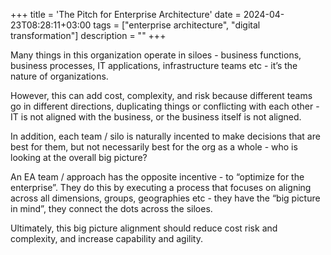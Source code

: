 +++
title = 'The Pitch for Enterprise Architecture'
date = 2024-04-23T08:28:11+03:00
tags = ["enterprise architecture", "digital transformation"]
description =  ""
+++

Many things in this organization operate in siloes - business functions, business processes, IT applications, infrastructure teams etc - it’s the nature of organizations.

However, this can add cost, complexity, and risk because different teams go in different directions, duplicating things or conflicting with each other - IT is not aligned with the business, or the business itself is not aligned.

In addition, each team / silo is naturally incented to make decisions that are best for them, but not necessarily best for the org as a whole - who is looking at the overall big picture?

An EA team / approach has the opposite incentive - to “optimize for the enterprise”. They do this by executing a process that focuses on aligning across all dimensions, groups, geographies etc - they have the “big picture in mind”, they connect the dots across the siloes.

Ultimately, this big picture alignment should reduce cost risk and complexity, and increase capability and agility.